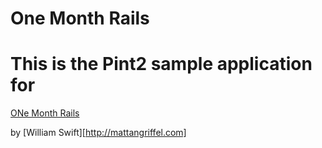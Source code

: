 # One Month Rails

# This is the Pint2 sample application for
[ONe Month Rails](http://onemonthrails.com)

by [William Swift][http://mattangriffel.com]